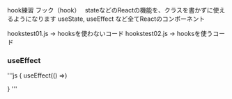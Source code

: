 hook練習
フック（hook）　
stateなどのReactの機能を、クラスを書かずに使えるようになります
useState, useEffect など全てReactのコンポーネント

hookstest01.js  -> hooksを使わないコード
hookstest02.js  -> hooksを使うコード


### useEffect
'''js
{
    useEffect(() =>)

}
'''